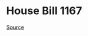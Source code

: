 # House Bill 1167

[Source](http://lawfilesext.leg.wa.gov/biennium/2023-24/Pdf/Bills/House%20Bills/1167.pdf)